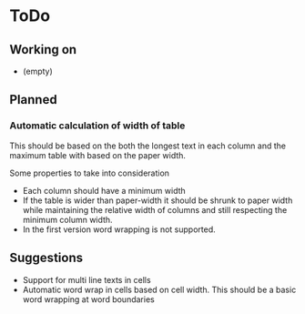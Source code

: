 # ToDo

## Working on

- (empty)

## Planned

### Automatic calculation of width of table

This should be based on the both the longest text in each column and  the maximum table with based on the paper width.

Some properties to take into consideration

- Each column should have a minimum width
- If the table is wider than paper-width it should be shrunk to
paper width while maintaining the relative width of columns and 
still respecting the minimum column width. 
- In the first version word wrapping is not supported.

## Suggestions

 - Support for multi line texts in cells
 - Automatic word wrap in cells based on cell width. This should be a basic word wrapping at word boundaries

